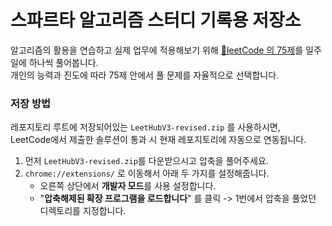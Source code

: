 # 스파르타 알고리즘 스터디 기록용 저장소

알고리즘의 활용을 연습하고 실제 업무에 적용해보기 위해 [🎯leetCode 의 75제](https://leetcode.com/studyplan/leetcode-75/)를 일주일에 하나씩 풀어봅니다.  
개인의 능력과 진도에 따라 75제 안에서 풀 문제를 자율적으로 선택합니다.

### 저장 방법
레포지토리 루트에 저장되어있는 `LeetHubV3-revised.zip` 를 사용하시면,  
LeetCode에서 제출한 솔루션이 통과 시 현재 레포지토리에 자동으로 연동됩니다.

1. 먼저 `LeetHubV3-revised.zip`를 다운받으시고 압축을 풀어주세요.
2. `chrome://extensions/` 로 이동해서 아래 두 가지를 설정해줍니다.
    - 오른쪽 상단에서 **개발자 모드**를 사용 설정합니다.
    - "**압축해제된 확장 프로그램을 로드합니다**" 를 클릭 -> 1번에서 압축을 풀었던 디렉토리를 지정합니다.
